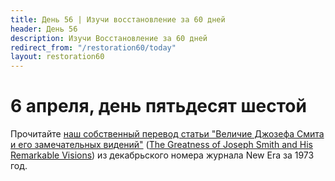 ```yaml
---
title: Дeнь 56 | Изучи восстановление за 60 дней
header: День 56
description: Изучи Восстановление за 60 дней
redirect_from: "/restoration60/today"
layout: restoration60
---
```


# 6 апреля, день пятьдесят шестой

Прочитайте [наш собственный перевод статьи "Величие Джозефа Смита и его замечательных видений"](/restoration60/articles/greatness) ([The Greatness of Joseph Smith and His Remarkable Visions](https://www.churchofjesuschrist.org/study/new-era/1973/12/the-greatness-of-joseph-smith-and-his-remarkable-visions?lang=eng)) из декабрьского номера журнала New Era за 1973 год.